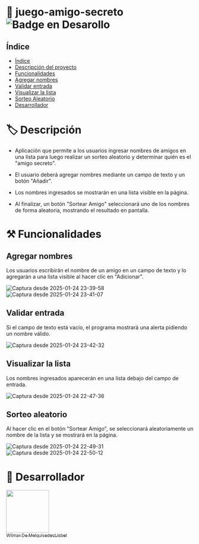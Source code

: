 # 🎲 juego-amigo-secreto ![Badge en Desarollo](https://img.shields.io/badge/STATUS-EN%20DESAROLLO-yellow)

## Índice
* [Índice](#índice)
* [Descripción del proyecto](descripción)
* [Funcionalidades](funcionalidades)
* [Agregar nombres](#agregar-nombres)
* [Validar entrada](#validar-entrada)
* [Visualizar la lista](#visualizar-la-lista)
* [Sorteo Aleatorio](#sorteo-aleatorio)
* [Desarrollador](.🤵-desarrollador)

# 🏷️ Descripción
- Aplicación que permite a los usuarios ingresar nombres de amigos en una lista para luego realizar un sorteo aleatorio y determinar quién es el "amigo secreto".

- El usuario deberá agregar nombres mediante un campo de texto y un botón "Añadir". 

- Los nombres ingresados se mostrarán en una lista visible en la página.

- Al finalizar, un botón "Sortear Amigo" seleccionará uno de los nombres de forma aleatoria, mostrando el resultado en pantalla.

# ⚒️ Funcionalidades
## Agregar nombres
Los usuarios escribirán el nombre de un amigo en un campo de texto y lo agregarán a una lista visible al hacer clic en "Adicionar".

![Captura desde 2025-01-24 23-39-58](https://github.com/user-attachments/assets/4eeda27f-000c-4b86-9248-a66eedccba28)
![Captura desde 2025-01-24 23-41-07](https://github.com/user-attachments/assets/e2c4c7ea-8265-420c-b777-904cc5bcbea0)

## Validar entrada
Si el campo de texto está vacío, el programa mostrará una alerta pidiendo un nombre válido.

![Captura desde 2025-01-24 23-42-32](https://github.com/user-attachments/assets/9c3d4889-c35f-43b5-a70d-0641629de428)

## Visualizar la lista
Los nombres ingresados aparecerán en una lista debajo del campo de entrada.

![Captura desde 2025-01-24 22-47-36](https://github.com/user-attachments/assets/125e91c9-eeed-42e5-9c27-93590ef79a68)

## Sorteo aleatorio
Al hacer clic en el botón "Sortear Amigo", se seleccionará aleatoriamente un nombre de la lista y se mostrará en la página.

![Captura desde 2025-01-24 22-49-31](https://github.com/user-attachments/assets/67215095-99ab-4e47-bdd5-ba69e734658d)
![Captura desde 2025-01-24 22-50-12](https://github.com/user-attachments/assets/3cc69024-3805-4fda-b1cb-c5eacc5fa865)

# 🤵 Desarrollador
[<img src="https://github.com/user-attachments/assets/b1c94700-33f7-42e0-9d3a-322ab3580dcc" width=115><br><sub>Wilmar De MelquisedecLisbet</sub>](https://github.com/arleydemelquisedeclisbet)
